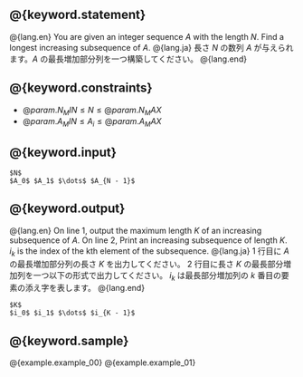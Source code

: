 ## @{keyword.statement}

@{lang.en}
You are given an integer sequence $A$ with the length $N$. Find a longest increasing subsequence of $A$.
@{lang.ja}
長さ $N$ の数列 $A$ が与えられます。$A$ の最長増加部分列を一つ構築してください。
@{lang.end}

## @{keyword.constraints}

- $@{param.N_MIN} \leq N \leq @{param.N_MAX}$
- $@{param.A_MIN} \leq A_i \leq @{param.A_MAX}$

## @{keyword.input}

~~~
$N$
$A_0$ $A_1$ $\dots$ $A_{N - 1}$
~~~

## @{keyword.output}

@{lang.en}
On line $1$, output the maximum length $K$ of an increasing subsequence of $A$.
On line $2$, Print an increasing subsequence of length $K$. 
$i_k$ is the index of the kth element of the subsequence.
@{lang.ja}
$1$ 行目に $A$ の最長増加部分列の長さ $K$ を出力してください。
$2$ 行目に長さ $K$ の最長部分増加列を一つ以下の形式で出力してください。
$i_k$ は最長部分増加列の $k$ 番目の要素の添え字を表します。
@{lang.end}
```
$K$
$i_0$ $i_1$ $\dots$ $i_{K - 1}$
```


## @{keyword.sample}

@{example.example_00}
@{example.example_01}

